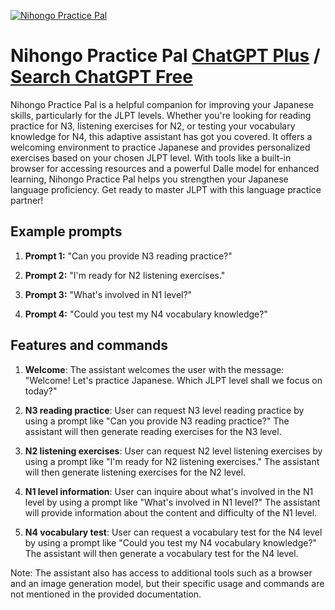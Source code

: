 
[![Nihongo Practice Pal](https://files.oaiusercontent.com/file-sEAlcQk4euSEJCckVyLr5JPQ?se=2123-10-18T11%3A50%3A09Z&sp=r&sv=2021-08-06&sr=b&rscc=max-age%3D31536000%2C%20immutable&rscd=attachment%3B%20filename%3Dbcad8272-234b-45f3-871d-ba2094fe03f3.png&sig=CBhthLEHGx4BhU%2BDuBBxEbyH75EUCIXp8IJmitO7JzU%3D)](https://chat.openai.com/g/g-h3TRKbzZF-nihongo-practice-pal)

# Nihongo Practice Pal [ChatGPT Plus](https://chat.openai.com/g/g-h3TRKbzZF-nihongo-practice-pal) / [Search ChatGPT Free](https://gptcall.net/index.html#/?search=Nihongo%20Practice%20Pal)

Nihongo Practice Pal is a helpful companion for improving your Japanese skills, particularly for the JLPT levels. Whether you're looking for reading practice for N3, listening exercises for N2, or testing your vocabulary knowledge for N4, this adaptive assistant has got you covered. It offers a welcoming environment to practice Japanese and provides personalized exercises based on your chosen JLPT level. With tools like a built-in browser for accessing resources and a powerful Dalle model for enhanced learning, Nihongo Practice Pal helps you strengthen your Japanese language proficiency. Get ready to master JLPT with this language practice partner!

## Example prompts

1. **Prompt 1:** "Can you provide N3 reading practice?"

2. **Prompt 2:** "I'm ready for N2 listening exercises."

3. **Prompt 3:** "What's involved in N1 level?"

4. **Prompt 4:** "Could you test my N4 vocabulary knowledge?"

## Features and commands

1. **Welcome**: The assistant welcomes the user with the message: "Welcome! Let's practice Japanese. Which JLPT level shall we focus on today?"

2. **N3 reading practice**: User can request N3 level reading practice by using a prompt like "Can you provide N3 reading practice?" The assistant will then generate reading exercises for the N3 level.

3. **N2 listening exercises**: User can request N2 level listening exercises by using a prompt like "I'm ready for N2 listening exercises." The assistant will then generate listening exercises for the N2 level.

4. **N1 level information**: User can inquire about what's involved in the N1 level by using a prompt like "What's involved in N1 level?" The assistant will provide information about the content and difficulty of the N1 level.

5. **N4 vocabulary test**: User can request a vocabulary test for the N4 level by using a prompt like "Could you test my N4 vocabulary knowledge?" The assistant will then generate a vocabulary test for the N4 level.

Note: The assistant also has access to additional tools such as a browser and an image generation model, but their specific usage and commands are not mentioned in the provided documentation.


